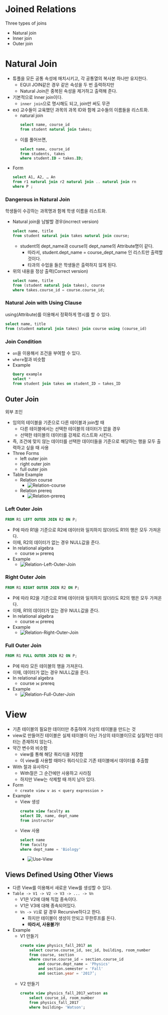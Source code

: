 # Joined Relations
Three types of joins
- Natural join
- Inner join
- Outer join

# Natural Join
- 튜플을 모든 공통 속성에 매치시키고, 각 공통열의 복사본 하나만 유지한다.
    - EQUI JOIN같은 경우 같은 속성을 두 번 출력하지만
    - Natural Join은 중복된 속성을 제거하고 출력해 준다.
- 기본적으로 Inner join이다.
    - `inner join`으로 명시해도 되고, join만 써도 무관
- ex) 교수들이 교육했던 과목의 과목 ID와 함께 교수들의 이름들을 리스트화.
    - natural join
        ```sql
        select name, course_id
        from student natural join takes;
        ```
    - 이를 풀어쓰면,
        ```sql
        select name, course_id
        from students, takes
        where student.ID = takes.ID;
        ```
- Form
    ```sql
    select A1, A2, … An
    from r1 natural join r2 natural join .. natural join rn
    where P ;
    ```

### Dangerous in Natural Join
학생들이 수강하는 과목명과 함께 학생 이름을 리스트화.
- Natural join을 남발할 경우(incrrect version)
    ```sql
    select name, title
    from student natural join takes natural join course;
    ```
    - student의 dept_name과 course의 dept_name의 Attribute명이 같다.
        - 따라서, student.dept_name = course_dept_name 인 리스트만 출력할 것이다.
        - 타과의 수업을 들은 학생들은 출력하지 않게 된다.
- 위의 내용을 정상 출력(Correct version)
    ```sql
    select name, title
    from (student natural join takes), course
    where takes.course_id = course.course_id;
    ```

### Natural Join with Using Clause
using(Attribute)를 이용해서 정확하게 명시를 할 수 있다.    
```sql
select name, title
from (student natural join takes) join course using (course_id)
```

### Join Condition
- `on`을 이용해서 조건을 부여할 수 있다.
- `where`절과 비슷함
- Example
    ```sql
    Query example
    select *
    from student join takes on student_ID = takes_ID
    ```
## Outer Join
외부 조인
- 임의의 테이블을 기준으로 다른 테이블과 join할 때
    - 다른 테이블에서는 선택한 테이블의 데이터가 없을 경우
    - 선택한 테이블의 데이터를 강제로 리스트화 시킨다.
- 즉, 조건에 맞지 않는 데이터를 선택한 데이터들을 기준으로 해당하는 행을 모두 출력하고 싶을 때 사용
- Three Forms
    - left outer join
    - right outer join
    - full outer join
- Table Example
    - Relation course
        - ![Relation-course](./img/Relation-course.jpg)
    - Relation prereq
        - ![Relation-prereq](./img/Relation-prereq.jpg)

### Left Outer Join
```sql
FROM R1 LEFT OUTER JOIN R2 ON P;
```
- P에 따라 R1을 기준으로 R2에 데이터와 일치하지 않더라도 R1의 행은 모두 가져온다.
- 이때, R2의 데이터가 없는 경우 NULL값을 준다.
- In relational algebra
    - course ⟕ prereq
- Example
    - ![Relation-Left-Outer-Join](./img/Relation-Left-Outer-Join.jpg)

### Right Outer Join
```sql
FROM R1 RIGHT OUTER JOIN R2 ON P;
```
- P에 따라 R2을 기준으로 R1에 데이터와 일치하지 않더라도 R2의 행은 모두 가져온다.
- 이때, R1의 데이터가 없는 경우 NULL값을 준다.
- In relational algebra
    - course ⟖ prereq
- Example
    - ![Relation-Right-Outer-Join](./img/Relation-Right-Outer-Join.jpg)
### Full Outer Join
```sql
FROM R1 FULL OUTER JOIN R2 ON P;
```
- P에 따라 모든 테이블의 행을 가져온다.
- 이때, 데이터가 없는 경우 NULL값을 준다.
- In relational algebra
    - course ⟗ prereq
- Example
    - ![Relation-Full-Outer-Join](./img/Relation-Full-Outer-Join.jpg)

# View
- 기존 테이블의 필요한 데이터만 추출하여 가상의 테이블을 만드는 것
- view로 만들어진 테이블은 실제 테이블이 아닌 가상의 테이블이므로 실질적인 데이터는 존재하지 않는다.
- 약간 변수와 비슷함
    - view를 통해 해당 쿼리식을 저장함
    - 이 view를 사용할 때마다 쿼리식으로 기존 테이블에서 데이터를 추출함
- With 절과 유사하다
    - With절은 그 순간에만 사용하고 사라짐
    - 하지만 View는 삭제할 때 까지 남아 있다.
- Form
    - `create view v as < query expression >`
- Example
    - View 생성
        ```sql
        create view faculty as
        select ID, name, dept_name
        from instructor
        ```
    - View 사용
        ```sql
        select name
        from faculty
        where dept_name = 'Biology'
        ```
        - ![Use-View](./img/Use-View.JPG)

## Views Defined Using Other Views
- 다른 View를 이용해서 새로운 View를 생성할 수 있다.
- `Table -> V1 -> V2 -> V3 -> ... -> Vn`
    - V1은 V2에 대해 직접 종속이다.
    - V1은 V3에 대해 종속되어있다.
    - `Vn -> V1`로 갈 경우 Recursive하다고 한다.
        - 하지만 테이블이 생성이 안되고 무한루프를 돈다.
        - **따라서, 사용불가!**
- Example
    - V1 만들기
        ```sql
        create view physics_fall_2017 as
            select course.course_id, sec_id, building, room_number
            from course, section
            where course.course_id = section.course_id
                and course.dept_name = 'Physics'
                and section.semester = 'Fall'
                and section.year = '2017’;
        ```
    - V2 만들기
        ```sql
        create view physics_fall_2017_watson as
            select course_id, room_number
            from physics_fall_2017
            where building= 'Watson';
        ```
    